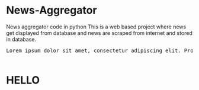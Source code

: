 # News-Aggregator
News aggregator code in python
This is a web based project where news get displayed from database and news are scraped from internet and stored in database.

<pre style = "overflow-x: scroll">
Lorem ipsum dolor sit amet, consectetur adipiscing elit. Proin eu urna fringilla, pellentesque mi in, rhoncus ipsum. Nullam est mauris, ornare sed hendrerit nec, rutrum in dui.

</pre>
<h1> HELLO</h1>

